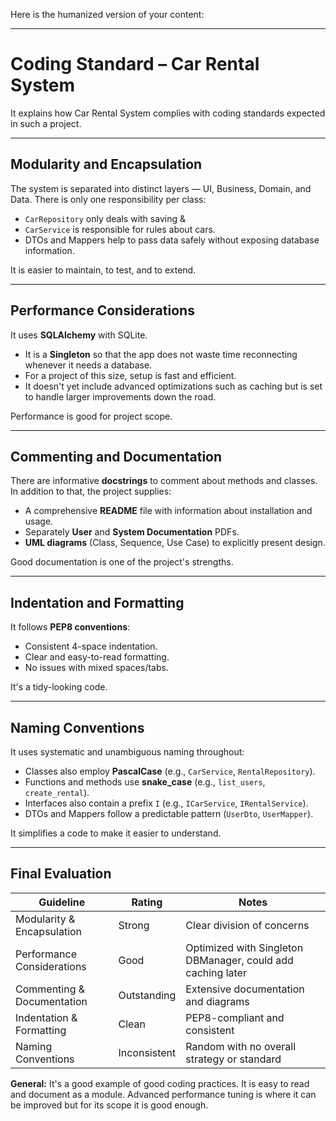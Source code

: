 Here is the humanized version of your content:

---

# Coding Standard – Car Rental System

It explains how Car Rental System complies with coding standards expected in such a project.

---

## Modularity and Encapsulation

The system is separated into distinct layers — UI, Business, Domain, and Data. There is only one responsibility per class:

* `CarRepository` only deals with saving &
* `CarService` is responsible for rules about cars.
* DTOs and Mappers help to pass data safely without exposing database information.

It is easier to maintain, to test, and to extend.

---

## Performance Considerations

It uses **SQLAlchemy** with SQLite.

* It is a **Singleton** so that the app does not waste time reconnecting whenever it needs a database.
* For a project of this size, setup is fast and efficient.
* It doesn't yet include advanced optimizations such as caching but is set to handle larger improvements down the road.

Performance is good for project scope.

---

## Commenting and Documentation

There are informative **docstrings** to comment about methods and classes. In addition to that, the project supplies:

* A comprehensive **README** file with information about installation and usage.
* Separately **User** and **System Documentation** PDFs.
* **UML diagrams** (Class, Sequence, Use Case) to explicitly present design.

Good documentation is one of the project's strengths.

---

## Indentation and Formatting

It follows **PEP8 conventions**:

* Consistent 4-space indentation.
* Clear and easy-to-read formatting.
* No issues with mixed spaces/tabs.

It's a tidy-looking code.

---

## Naming Conventions

It uses systematic and unambiguous naming throughout:

* Classes also employ **PascalCase** (e.g., `CarService`, `RentalRepository`).
* Functions and methods use **snake\_case** (e.g., `list_users`, `create_rental`).
* Interfaces also contain a prefix `I` (e.g., `ICarService`, `IRentalService`).
* DTOs and Mappers follow a predictable pattern (`UserDto`, `UserMapper`).

It simplifies a code to make it easier to understand.

---

## Final Evaluation

| Guideline                  | Rating       | Notes                                                       |
| -------------------------- | ------------ | ----------------------------------------------------------- |
| Modularity & Encapsulation | Strong       | Clear division of concerns                                  |
| Performance Considerations | Good         | Optimized with Singleton DBManager, could add caching later |
| Commenting & Documentation | Outstanding  | Extensive documentation and diagrams                        |
| Indentation & Formatting   | Clean        | PEP8-compliant and consistent                               |
| Naming Conventions         | Inconsistent | Random with no overall strategy or standard                 |

**General:** It's a good example of good coding practices. It is easy to read and document as a module. Advanced performance tuning is where it can be improved but for its scope it is good enough.
